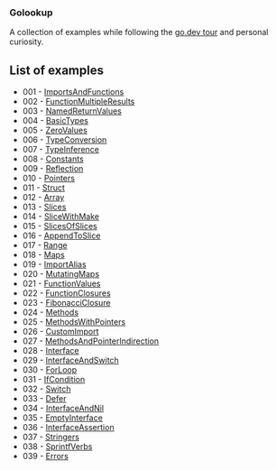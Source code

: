 ### Golookup

A collection of examples while following the [go.dev tour](https://go.dev/tour/) and personal curiosity.

## List of examples

- 001 - [ImportsAndFunctions](./001-ImportsAndFunctions/main.go)
- 002 - [FunctionMultipleResults](./002-FunctionMultipleResults/main.go)
- 003 - [NamedReturnValues](./003-NamedReturnValues/main.go)
- 004 - [BasicTypes](./004-BasicTypes/main.go)
- 005 - [ZeroValues](./005-ZeroValues/main.go)
- 006 - [TypeConversion](./006-TypeConversion/main.go)
- 007 - [TypeInference](./007-TypeInference/main.go)
- 008 - [Constants](./008-Constants/main.go)
- 009 - [Reflection](./009-Reflection/main.go)
- 010 - [Pointers](./010-Pointers/main.go)
- 011 - [Struct](./011-Struct/main.go)
- 012 - [Array](./012-Array/main.go)
- 013 - [Slices](./013-Slices/main.go)
- 014 - [SliceWithMake](./014-SliceWithMake/main.go)
- 015 - [SlicesOfSlices](./015-SlicesOfSlices/main.go)
- 016 - [AppendToSlice](./016-AppendToSlice/main.go)
- 017 - [Range](./017-Range/main.go)
- 018 - [Maps](./018-Maps/main.go)
- 019 - [ImportAlias](./019-ImportAlias/main.go)
- 020 - [MutatingMaps](./020-MutatingMaps/main.go)
- 021 - [FunctionValues](./021-FunctionValues/main.go)
- 022 - [FunctionClosures](./022-FunctionClosures/main.go)
- 023 - [FibonacciClosure](./023-FibonacciClosure/main.go)
- 024 - [Methods](./024-Methods/main.go)
- 025 - [MethodsWithPointers](./025-MethodsWithPointers/main.go)
- 026 - [CustomImport](./026-CustomImport/main.go)
- 027 - [MethodsAndPointerIndirection](./027-MethodsAndPointerIndirection/main.go)
- 028 - [Interface](./028-Interface/main.go)
- 029 - [InterfaceAndSwitch](./029-InterfaceAndSwitch/main.go)
- 030 - [ForLoop](./030-ForLoop/main.go)
- 031 - [IfCondition](./031-IfCondition/main.go)
- 032 - [Switch](./032-Switch/main.go)
- 033 - [Defer](./033-Defer/main.go)
- 034 - [InterfaceAndNil](./034-InterfaceAndNil/main.go)
- 035 - [EmptyInterface](./035-EmptyInterface/main.go)
- 036 - [InterfaceAssertion](./036-InterfaceAssertion/main.go)
- 037 - [Stringers](./037-Stringers/main.go)
- 038 - [SprintfVerbs](./038-SprintfVerbs/main.go)
- 039 - [Errors](./039-Errors/main.go)